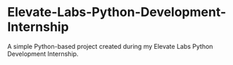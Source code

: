# Elevate-Labs-Python-Development-Internship
A simple Python-based project created during my Elevate Labs Python Development Internship.
